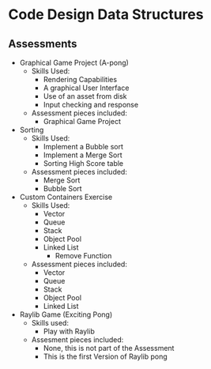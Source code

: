 # Code Design Data Structures
## Assessments
- Graphical Game Project (A-pong)
    - Skills Used:
        - Rendering Capabilities
        - A graphical User Interface
        - Use of an asset from disk
        - Input checking and response
    - Assessment pieces included:
        - Graphical Game Project
- Sorting
    - Skills Used:
        - Implement a Bubble sort
        - Implement a Merge Sort
        - Sorting High Score table
    - Assessment pieces included:
        - Merge Sort
        - Bubble Sort
- Custom Containers Exercise
    - Skills Used:
        - Vector
        - Queue
        - Stack
        - Object Pool
        - Linked List
            - Remove Function
    - Assessment pieces included:
        - Vector
        - Queue
        - Stack
        - Object Pool
        - Linked List
- Raylib Game (Exciting Pong)
    - Skills used:
        - Play with Raylib
    - Assesment pieces included:
        - None, this is not part of the Assessment
        - This is the first Version of Raylib pong
